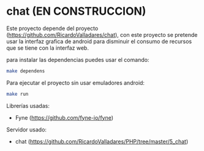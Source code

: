# chat (EN CONSTRUCCION)
Este proyecto depende del proyecto (https://github.com/RicardoValladares/chat), con este proyecto se pretende usar la interfaz grafica de android para disminuir el consumo de recursos que se tiene con la interfaz web. 


para instalar las dependencias puedes usar el comando:

```bash
make dependens
```

Para ejecutar el proyecto sin usar emuladores android:

```bash
make run
```


Librerías usadas:
- Fyne (https://github.com/fyne-io/fyne)

Servidor usado:
- chat (https://github.com/RicardoValladares/PHP/tree/master/5_chat)
